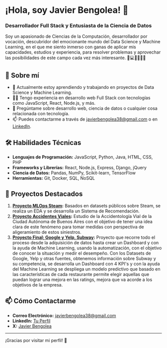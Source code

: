 # ¡Hola, soy Javier Bengolea! 👋

### Desarrollador Full Stack y Entusiasta de la Ciencia de Datos

Soy un apasionado de Ciencias de la Computación, desarrollador por vocación, descubridor del emocionante mundo del Data Science  y Machine Learning, en el que me siento inmerso con ganas de aplicar mis capacidades, estudios y experiencia, para resolver problemas y aprovechar las posibilidades de este campo cada vez más interesante. 💖💻👨🏻‍🔬🦾

## 🚀 Sobre mí

- 🌱 Actualmente estoy aprendiendo y trabajando en proyectos de Data Science y Machine Learning.
- 👨‍💻 Tengo experiencia en desarrollo web Full Stack con tecnologías como JavaScript, React, Node.js, y más.
- 💬 Pregúntame sobre desarrollo web, ciencia de datos o cualquier cosa relacionada con tecnología.
- 📫 Puedes contactarme a través de [javierbengolea38@gmail.com](mailto:javierbengolea38@gmail.com) o en [LinkedIn](https://www.linkedin.com/in/javier-bengolea).

## 🛠 Habilidades Técnicas

- **Lenguajes de Programación:** JavaScript, Python, Java, HTML, CSS, PHP
- **Frameworks y Librerías:** React, Node.js, Express, Django, jQuery
- **Ciencia de Datos:** Pandas, NumPy, Scikit-learn, TensorFlow
- **Herramientas:** Git, Docker, SQL, NoSQL

## 🌟 Proyectos Destacados

1. **[Proyecto MLOps Steam](https://github.com/javierbengolea/PI_ML_OPS/):** Basados en datasets públicos sobre Steam, se realiza un EDA y se desarrolla un Sistema de Recomendación.
2. **[Proyecto Accidentes Viales](https://github.com/javierbengolea/proyecto-accidentes-viales):** Estudio de la Accidentología Vial de la Ciudad Autónoma de Buenos Aires con el objetivo de tener una idea clara de este fenómeno para tomar medidas con perspectiva de aligeramiento de estos siniestros.
3. **[Proyecto Final; Google y Yelp, Subway](https://github.com/Aspirina180mg/PF_DATAPT07):** Proyecto que recorre todo el proceso desde la adquisición de datos hasta crear un Dashboard y con la ayuda de Machine Learning, usando la automatización, con el objetivo de conocer la situación y medir el desempeño. Con los Datasets de Google, Yelp y otras fuentes, obtenemos información sobre Subway y su competencia, se desarrolla un Dashboard con 4 KPI's y con la ayuda del Machine Learning se despliega un modelo predictivo que basado en las características de cada restaurante permite elegir aquellas que puedan lograr una mejora en las ratings, mejora que va acorde a los objetivos de la empresa.

## 📫 Cómo Contactarme

- **Correo Electrónico:** [javierbengolea38@gmail.com](mailto:javierbengolea38@gmail.com)
- **LinkedIn:** [Tu Perfil](https://www.linkedin.com/in/tu-usuario)
- **X:** [Javier Bengolea](https://x.com/BengoleaJa8909)

---

¡Gracias por visitar mi perfil! 🚀
